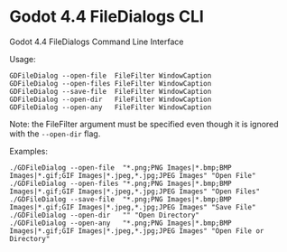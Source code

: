 # Godot 4.4 FileDialogs CLI
Godot 4.4 FileDialogs Command Line Interface

Usage:
```
GDFileDialog --open-file  FileFilter WindowCaption
GDFileDialog --open-files FileFilter WindowCaption
GDFileDialog --save-file  FileFilter WindowCaption
GDFileDialog --open-dir   FileFilter WindowCaption
GDFileDialog --open-any   FileFilter WindowCaption
```

Note: the FileFilter argument must be specified even though it is ignored with the `--open-dir` flag.

Examples:
```
./GDFileDialog --open-file  "*.png;PNG Images|*.bmp;BMP Images|*.gif;GIF Images|*.jpeg,*.jpg;JPEG Images" "Open File"
./GDFileDialog --open-files "*.png;PNG Images|*.bmp;BMP Images|*.gif;GIF Images|*.jpeg,*.jpg;JPEG Images" "Open Files"
./GDFileDialog --save-file  "*.png;PNG Images|*.bmp;BMP Images|*.gif;GIF Images|*.jpeg,*.jpg;JPEG Images" "Save File"
./GDFileDialog --open-dir   "" "Open Directory"
./GDFileDialog --open-any   "*.png;PNG Images|*.bmp;BMP Images|*.gif;GIF Images|*.jpeg,*.jpg;JPEG Images" "Open File or Directory"
```
